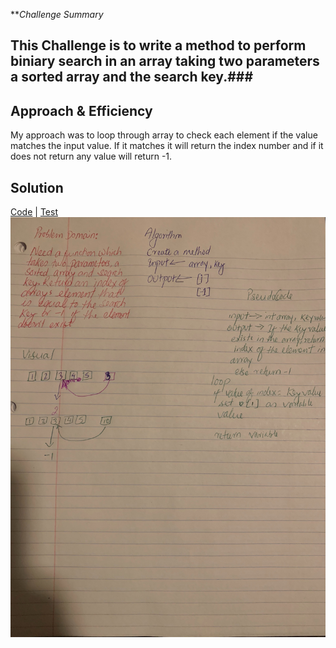 ***Challenge Summary*
## This Challenge is to write a method to perform biniary search in an array taking two parameters a sorted array and the search key.###

## Approach & Efficiency
 My approach was to loop through array to check each element if the value matches the input value. If it matches it will return the index number and if it does not return any value will return -1.

## Solution
[Code](../src/main/java/code401Challenges/biniarySearch.java) | [Test](../src/test/java/code401Challenges/biniarySearchTest.java)
![White Board](../assets/biniarySearch.jpg)
